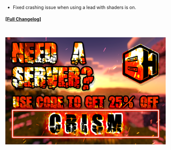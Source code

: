 




- Fixed crashing issue when using a lead with shaders is on.


#### **[[Full Changelog]](https://wiki.crismpack.net/modpacks/breakneck-optimized/changelog/1.21/1.21.1#v4.1.1a)**

<br>

<p><a href='https://bisecthosting.com/CRISM'><img src='https://github.com/CrismPack/CDN/blob/main/desc/breakneck/bh.png?raw=true' width='1000' /></a></p>